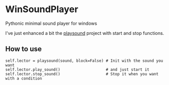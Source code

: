 # WinSoundPlayer
Pythonic minimal sound player for windows

I've just enhanced a bit the [playsound](https://github.com/TaylorSMarks/playsound) project with start and stop functions.

## How to use
```
self.lector = playsound(sound, block=False) # Init with the sound you want
self.lector.play_sound()                    # and just start it
self.lector.stop_sound()                    # Stop it when you want with a condition
```
